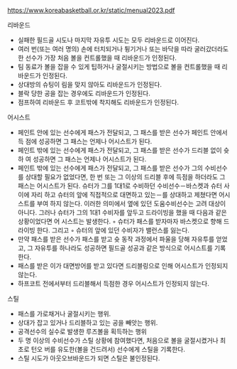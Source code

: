 https://www.koreabasketball.or.kr/static/menual2023.pdf

리바운드

- 실패한 필드골 시도나 마지막 자유투 시도는 모두 리바운드로 이어진다.
- 여러 번(또는 여러 명의) 손에 터치되거나 튕기거나 또는 바닥을 따라 굴러갔더라도
  한 선수가 가장 처음 볼을 컨트롤했을 때 리바운드가 인정된다.
- 팀 동료가 볼을 잡을 수 있게 팁하거나 굴절시키는 방법으로 볼을 컨트롤했을 때 리바운드가 인정된다.
- 상대방의 슈팅이 림을 맞지 않아도 리바운드가 인정된다.
- 블락 당한 공을 잡는 경우에도 리바운드가 인정된다.
- 점프하여 리바운드 후 코트밖에 착지해도 리바운드가 인정된다.

어시스트

- 페인트 안에 있는 선수에게 패스가 전달되고, 그 패스를 받은 선수가 페인트 안에서 득
  점에 성공하면 그 패스는 언제나 어시스트가 된다.
- 페인트 밖에 있는 선수에게 패스가 전달되고, 그 패스를 받은 선수가 드리블 없이 슛하
  여 성공하면 그 패스는 언제나 어시스트가 된다.
- 페인트 밖에 있는 선수에게 패스가 전달되고, 그 패스를 받은 선수가 그의 수비선수를
  상대할 필요가 없었다면, 한 번 또는 그 이상의 드리블 후에 득점을 하더라도 그 패스는
  어시스트가 된다. 슈터가 그를 1대1로 수비하던 수비선수－바스켓과 슈터 사이에 자리
  하고 슈터의 앞에 직접적으로 대면하고 있는－를 상대하고 제쳤다면 어시스트를 부여
  하지 않는다. 이러한 의미에서 옆에 있던 도움수비선수는 고려 대상이 아니다. 그러나
  슈터가 그의 1대1 수비자를 앞두고 드라이빙을 했을 때 다음과 같은 상황이었다면 어
  시스트는 발생한다.
  ◦ 슈터가 패스를 받자마자 바스켓으로 향해 드라이빙 한다. 그리고
  ◦ 슈터의 앞에 있던 수비자가 밸런스를 잃는다.
- 만약 패스를 받은 선수가 패스를 받고 슛
  동작 과정에서 파울을 당해 자유투를 얻었고, 그 자유투를 하나라도 성공하면 필드골 성공과
  같은 방식으로 어시스트를 기록한다.
- 패스를 받은 이가 대면방어를 받고 있다면 드리블링으로 인해 어시스트가 인정되지않는다.
- 하프코트 전에서부터 드리블해서 득점한 경우 어시스트가 인정되지 않는다.

스틸

- 패스를 가로채거나 굴절시키는 행위.
- 상대가 잡고 있거나 드리블하고 있는 공을 빼앗는 행위.
- 공격선수의 실수로 발생한 루즈볼을 획득하는 행위
- 두 명 이상의 수비선수가 스틸 상황에 참여했다면, 처음으로 볼을 굴절시켰거나 최초로 턴오
  버를 유도한(볼을 건드려서) 선수에게 스틸을 기록한다.
- 스틸 시도가 아웃오브바운드가 되면 스틸은 불인정된다.
